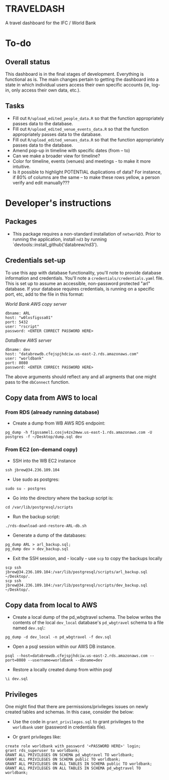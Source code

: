 # TRAVELDASH
A travel dashboard for the IFC / World Bank

# To-do

## Overall status  

This dashboard is in the final stages of development. Everything is functional as is. The main changes pertain to getting the dashboard into a state in which individual users access their own specific accounts (ie, log-in, only access their own data, etc.). 

## Tasks  

- Fill out `R/upload_edited_people_data.R` so that the function appropriately passes data to the database.
- Fill out `R/upload_edited_venue_events_data.R` so that the function appropriately passes data to the database.
- Fill out `R/upload_edited_venues_data.R` so that the function appropriately passes data to the database.
- Amend pop-up in timeline with specific dates (from – to)  
- Can we make a broader view for timeline? 
- Color for timeline, events (venues) and meetings  - to make it more intuitive. 
- Is it possible to highlight POTENTIAL duplications of data? For instance, if 80% of columns are the same – to make these rows yellow, a person verify and edit manually???

# Developer's instructions

## Packages

- This package requires a non-standard installation of `networkD3`. Prior to running the application, install `nd3` by running `devtools::install_github('databrew/nd3').


## Credentials set-up

To use this app with database functionality, you'll note to provide database information and credentials. You'll note a `credentials/credentials.yaml` file. This is set up to assume an accessible, non-password protected "arl" database. If your database requires credentials, is running on a specific port, etc, add to the file in this format:


*World Bank AWS copy server*

```
dbname: ARL
host: "w0lxsfigssa01"
port: 5432
user: "rscript"
password: <ENTER CORRECT PASSWORD HERE>
```

*DataBrew AWS server*

```
dbname: dev
host: "databrewdb.cfejspjhdciw.us-east-2.rds.amazonaws.com"
user: "worldbank"
port: 8080
password: <ENTER CORRECt PASSWORD HERE>
```


The above arguments should reflect any and all argments that one might pass to the `dbConnect` function.


## Copy data from AWS to local

### From RDS (already running database)


- Create a dump from WB AWS RDS endpoint:
```
pg_dump -h figssamel1.cosjv4zx2mww.us-east-1.rds.amazonaws.com -U postgres -f ~/Desktop/dump.sql dev
```

### From EC2 (on-demand copy)

- SSH into the WB EC2 instance
```
ssh jbrew@34.236.109.104
```

- Use sudo as postgres:
```
sudo su - postgres
```

- Go into the directory where the backup script is:
```
cd /var/lib/postgresql/scripts
```

- Run the backup script:
```
./rds-download-and-restore-ARL-db.sh
```

- Generate a dump of the databases:
```
pg_dump ARL > arl_backup.sql;
pg_dump dev > dev_backup.sql
```

- Exit the SSH session, and - locally - use `scp` to copy the backups locally
```
scp ssh jbrew@34.236.109.104:/var/lib/postgresql/scripts/arl_backup.sql ~/Desktop/.
scp ssh jbrew@34.236.109.104:/var/lib/postgresql/scripts/dev_backup.sql ~/Desktop/.
```


## Copy data from local to AWS

- Create a local dump of the pd_wbgtravel schema. The below writes the contents of the local `dev_local` database's `pd_wbgtravel` schema to a file named `dev.sql`:
```
pg_dump -d dev_local -n pd_wbgtravel -f dev.sql
```

- Open a psql session within our AWS DB instance.
```
psql --host=databrewdb.cfejspjhdciw.us-east-2.rds.amazonaws.com --port=8080 --username=worldbank --dbname=dev 
```

- Restore a locally created dump from within psql
``` 
\i dev.sql
```

## Privileges

One might find that there are permissions/privileges issues on newly created tables and schemas. In this case, consider the below:

- Use the code in `grant_privileges.sql` to grant privileges to the `worldbank` user (password in credentials file).

- Or grant privileges like:

```
create role worldbank with password '<PASSWORD HERE>' login;
grant rds_superuser to worldbank;
GRANT ALL PRIVILEGES ON SCHEMA pd_wbgtravel TO worldbank;
GRANT ALL PRIVILEGES ON SCHEMA public TO worldbank;
GRANT ALL PRIVILEGES ON ALL TABLES IN SCHEMA public TO worldbank;
GRANT ALL PRIVILEGES ON ALL TABLES IN SCHEMA pd_wbgtravel TO worldbank;
```

